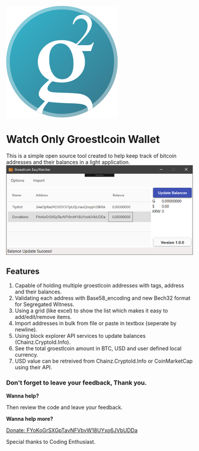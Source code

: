 ![Logo](Images/GRS-logo.png)
# Watch Only Groestlcoin Wallet

This is a simple open source tool created to help keep track of bitcoin addresses and their balances in a light application.
![ScreenShot](Images/Main.PNG)


## Features
1. Capable of holding multiple groestlcoin addresses with tags, address and their balances.
2. Validating each address with Base58_encoding and new Bech32 format for Segregated Witness.
3. Using a grid (like excel) to show the list which makes it easy to add/edit/remove items.
4. Import addresses in bulk from file or paste in textbox (seperate by newline).
5. Using block explorer API services to update balances (Chainz.CryptoId.Info).
6. See the total groestlcoin amount in BTC, USD and user defined local currency.
7. USD value can be retreived from Chainz.CryptoId.Info or CoinMarketCap using their API.



### Don't forget to leave your feedback, Thank you.
**Wanna help?** 

Then review the code and leave your feedback.

**Wanna help more?**

[Donate: FYoKoGrSXGpTavNFVbvW18UYxo6JVbUDDa](groestlcoin:FYoKoGrSXGpTavNFVbvW18UYxo6JVbUDDa)  


Special thanks to Coding Enthusiast.
